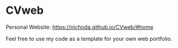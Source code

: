 # CVweb
Personal Website: https://nichoda.github.io/CVweb/#home

Feel free to use my code as a template for your own web portfolio. 
